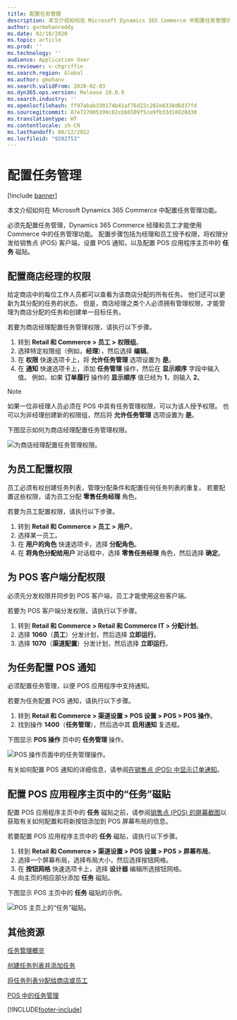 ```yaml
---
title: 配置任务管理
description: 本文介绍如何在 Microsoft Dynamics 365 Commerce 中配置任务管理功能。
author: gvrmohanreddy
ms.date: 02/10/2020
ms.topic: article
ms.prod: ''
ms.technology: ''
audience: Application User
ms.reviewer: v-chgriffin
ms.search.region: Global
ms.author: gmohanv
ms.search.validFrom: 2020-02-03
ms.dyn365.ops.version: Release 10.0.9
ms.search.industry: ''
ms.openlocfilehash: ff97abab330174b41af76d22c202e8338d6d37fd
ms.sourcegitcommit: 87e727005399c82cbb6509f5ce9fb33d18928d30
ms.translationtype: HT
ms.contentlocale: zh-CN
ms.lasthandoff: 08/12/2022
ms.locfileid: "9282753"
---
```

# <a name="configure-task-management"></a>配置任务管理

[!include [banner](includes/banner.md)]

本文介绍如何在 Microsoft Dynamics 365 Commerce 中配置任务管理功能。

必须先配置任务管理，Dynamics 365 Commerce 经理和员工才能使用 Commerce 中的任务管理功能。 配置步骤包括为经理和员工授予权限，将权限分发给销售点 (POS) 客户端，设置 POS 通知，以及配置 POS 应用程序主页中的 **任务** 磁贴。

## <a name="configure-permissions-for-store-managers"></a>配置商店经理的权限

给定商店中的每位工作人员都可以查看为该商店分配的所有任务。 他们还可以更新为其分配的任务的状态。 但是，商店经理之类个人必须拥有管理权限，才能管理为商店分配的任务和创建单一目标任务。

若要为商店经理配置任务管理权限，请执行以下步骤。

1. 转到 **Retail 和 Commerce \> 员工 \> 权限组**。
1. 选择特定权限组（例如，**经理**），然后选择 **编辑**。
1. 在 **权限** 快速选项卡上，将 **允许任务管理** 选项设置为 **是**。
1. 在 **通知** 快速选项卡上，添加 **任务管理** 操作，然后在 **显示顺序** 字段中输入值。 例如，如果 **订单履行** 操作的 **显示顺序** 值已经为 **1**，则输入 **2**。
    
> [!NOTE]
> 如果一位非经理人员必须在 POS 中具有任务管理权限，可以为该人授予权限。 也可以为非经理创建新的权限组，然后将 **允许任务管理** 选项设置为 **是**。

下图显示如何为商店经理配置任务管理权限。

![为商店经理配置任务管理权限。](media/HQ-POS-Tasks-Notifications-User-Permission.png)

## <a name="configure-permissions-for-employees"></a>为员工配置权限

员工必须有权创建任务列表，管理分配条件和配置任何任务列表的重复。 若要配置这些权限，请为员工分配 **零售任务经理** 角色。

若要为员工配置权限，请执行以下步骤。

1. 转到 **Retail 和 Commerce \> 员工 \> 用户**。
1. 选择某一员工。
1. 在 **用户的角色** 快速选项卡，选择 **分配角色**。
1. 在 **将角色分配给用户** 对话框中，选择 **零售任务经理** 角色，然后选择 **确定**。

## <a name="distribute-permissions-to-pos-clients"></a>为 POS 客户端分配权限

必须先分发权限并同步到 POS 客户端，员工才能使用这些客户端。

若要为 POS 客户端分发权限，请执行以下步骤。

1. 转到 **Retail 和 Commerce \> Retail 和 Commerce IT \> 分配计划**。
1. 选择 **1060**（**员工**）分发计划，然后选择 **立即运行**。
1. 选择 **1070**（**渠道配置**）分发计划，然后选择 **立即运行**。

## <a name="configure-pos-notifications-for-tasks"></a>为任务配置 POS 通知

必须配置任务管理，以便 POS 应用程序中支持通知。

若要为任务配置 POS 通知，请执行以下步骤。

1. 转到 **Retail 和 Commerce \> 渠道设置 \> POS 设置 \> POS \> POS 操作**。
1. 找到操作 **1400**（**任务管理**），然后选中其 **启用通知** 复选框。

下图显示 **POS 操作** 页中的 **任务管理** 操作。

![POS 操作页面中的任务管理操作。](media/HQ-POS-Tasks-Notifications.png)

有关如何配置 POS 通知的详细信息，请参阅[在销售点 (POS) 中显示订单通知](notifications-pos.md)。

## <a name="configure-the-tasks-tile-on-a-pos-application-home-page"></a>配置 POS 应用程序主页中的“任务”磁贴

配置 POS 应用程序主页中的 **任务** 磁贴之前，请参阅[销售点 (POS) 的屏幕截图](pos-screen-layouts.md)以获取有关如何配置和将新按钮添加到 POS 屏幕布局的信息。

若要配置 POS 应用程序主页中的 **任务** 磁贴，请执行以下步骤。

1. 转到 **Retail 和 Commerce \> 渠道设置 \> POS 设置 \> POS \> 屏幕布局**。
1. 选择一个屏幕布局，选择布局大小，然后选择按钮网格。
1. 在 **按钮网格** 快速选项卡上，选择 **设计器** 编辑所选按钮网格。
1. 向主页的相应部分添加 **任务** 磁贴。

下图显示 POS 主页中的 **任务** 磁贴的示例。

![POS 主页上的“任务”磁贴。](media/POS-home-screen-tasks-button-image.png)

## <a name="additional-resources"></a>其他资源

[任务管理概览](task-mgmt-overview.md)

[创建任务列表并添加任务](task-mgmt-create-lists.md)

[将任务列表分配给商店或员工](task-mgmt-assign-lists.md)

[POS 中的任务管理](task-mgmt-POS.md)


[!INCLUDE[footer-include](../includes/footer-banner.md)]
